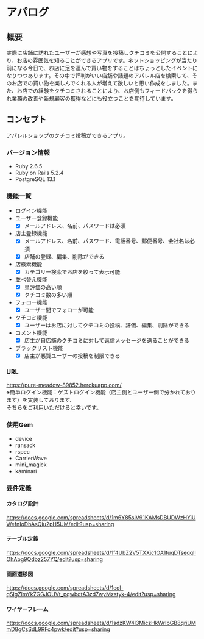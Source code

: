 # アパログ

## 概要
実際に店舗に訪れたユーザーが感想や写真を投稿しクチコミを公開することにより、お店の雰囲気を知ることができるアプリです。ネットショッピングが当たり前になる今日で、お店に足を運んで買い物をすることはちょっとしたイベントになりつつあります。その中で評判がいい店舗や話題のアパレル店を検索して、そのお店での買い物を楽しんでくれる人が増えて欲しいと思い作成をしました。また、お店での経験をクチコミされることにより、お店側もフィードバックを得られ業務の改善や新規顧客の獲得などにも役立つことを期待しています。

## コンセプト　
アパレルショップのクチコミ投稿ができるアプリ。

### バージョン情報
- Ruby 2.6.5
- Ruby on Rails 5.2.4
- PostgreSQL 13.1

### 機能一覧
* ログイン機能
* ユーザー登録機能
    - [x] メールアドレス、名前、パスワードは必須
* 店主登録機能
    - [x] メールアドレス、名前、パスワード、電話番号、郵便番号、会社名は必須
    - [x] 店舗の登録、編集、削除ができる
* 店検索機能
    - [x] カテゴリー検索でお店を絞って表示可能
* 並べ替え機能
    - [x] 星評価の高い順
    - [x] クチコミ数の多い順 
* フォロー機能
    - [x] ユーザー間でフォローが可能
* クチコミ機能
    - [x] ユーザーはお店に対してクチコミの投稿、評価、編集、削除ができる
* コメント機能
    - [x] 店主が自店舗のクチコミに対して返信メッセージを送ることができる
* ブラックリスト機能
    - [x] 店主が悪質ユーザーの投稿を制限できる

### URL
https://pure-meadow-89852.herokuapp.com/  
※簡単ログイン機能：ゲストログイン機能（店主側とユーザー側で分かれております）を実装しております、  
そちらをご利用いただけると幸いです。

### 使用Gem
- device
- ransack
- rspec
- CarrierWave 
- mini_magick
- kaminari

### 要件定義
#### カタログ設計
https://docs.google.com/spreadsheets/d/1m6Y85sIV91KAMsDBUDWzHYiUWefnIoDbAsQiu2pH5UM/edit?usp=sharing

#### テーブル定義
https://docs.google.com/spreadsheets/d/1f4UbZ2V5TXXjc1OA1tuqDTseqqIlOhAbg9Qdbz257YQ/edit?usp=sharing

#### 画面遷移図
https://docs.google.com/spreadsheets/d/1col-qSIgZlmYk7GGJOUVt_pqwbdtA3zd7wyMzstyk-4/edit?usp=sharing

#### ワイヤーフレーム
https://docs.google.com/spreadsheets/d/1sdzKW4l3MiczHkWrIbGB8qriUMmD8gCsSdL9RFc4pwk/edit?usp=sharing
